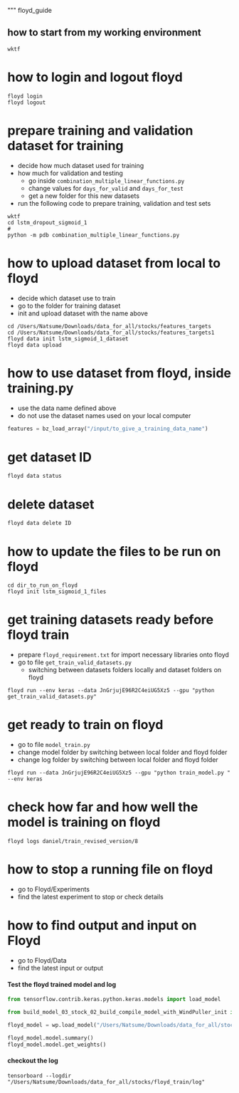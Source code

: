 """
floyd_guide

## how to start from my working environment
`wktf`


# how to login and logout floyd
```
floyd login
floyd logout
```

# prepare training and validation dataset for training
- decide how much dataset used for training
- how much for validation and testing
	- go inside `combination_multiple_linear_functions.py`
	- change values for `days_for_valid` and `days_for_test`
	- get a new folder for this new datasets
- run the following code to prepare training, validation and test sets
```
wktf
cd lstm_dropout_sigmoid_1
#
python -m pdb combination_multiple_linear_functions.py
```

# how to upload dataset from local to floyd
- decide which dataset use to train
- go to the folder for training dataset
- init and upload dataset with the name above
```
cd /Users/Natsume/Downloads/data_for_all/stocks/features_targets
cd /Users/Natsume/Downloads/data_for_all/stocks/features_targets1
floyd data init lstm_sigmoid_1_dataset
floyd data upload
```
# how to use dataset from floyd, inside training.py
- use the data name defined above
- do not use the dataset names used on your local computer
```python
features = bz_load_array("/input/to_give_a_training_data_name")
```

# get dataset ID
`floyd data status`

# delete dataset
`floyd data delete ID`

# how to update the files to be run on floyd
```
cd dir_to_run_on_floyd
floyd init lstm_sigmoid_1_files

```

# get training datasets ready before floyd train
- prepare `floyd_requirement.txt` for import necessary libraries onto floyd
- go to file `get_train_valid_datasets.py`
	- switching between datasets folders locally and dataset folders on floyd
```
floyd run --env keras --data JnGrjujE96R2C4eiUG5Xz5 --gpu "python get_train_valid_datasets.py"
```

# get ready to train on floyd
- go to file `model_train.py`
- change model folder by switching between local folder and floyd folder
- change log folder by switching between local folder and floyd folder
```
floyd run --data JnGrjujE96R2C4eiUG5Xz5 --gpu "python train_model.py " --env keras
```

# check how far and how well the model is training on floyd
`floyd logs daniel/train_revised_version/8`

# how to stop a running file on floyd
- go to Floyd/Experiments
- find the latest experiment to stop or check details

# how to find output and input on Floyd
- go to Floyd/Data
- find the latest input or output



#### Test the floyd trained model and log
```python
from tensorflow.contrib.keras.python.keras.models import load_model

from build_model_03_stock_02_build_compile_model_with_WindPuller_init import wp

floyd_model = wp.load_model("/Users/Natsume/Downloads/data_for_all/stocks/floyd_train/model_2epoch.h5")

floyd_model.model.summary()
floyd_model.model.get_weights()
```

#### checkout the log
```
tensorboard --logdir "/Users/Natsume/Downloads/data_for_all/stocks/floyd_train/log"
```
